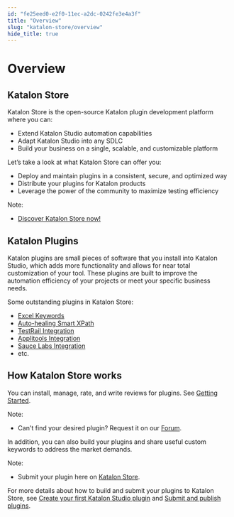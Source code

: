 ```yaml
---
id: "fe25eed0-e2f0-11ec-a2dc-0242fe3e4a3f"
title: "Overview"
slug: "katalon-store/overview"
hide_title: true
---
```


# <a id="id_overview" class="anchor_top_offset"/><a id="ariaid-title1" class="anchor_top_offset"/>Overview


## <a id="id_1" class="anchor_top_offset"/>Katalon Store

<p xmlns="http://www.w3.org/1999/xhtml" className="p">Katalon Store is the open-source Katalon plugin development   platform where you can:</p> 
<ul xmlns="http://www.w3.org/1999/xhtml" className="ul"><li className="li">Extend Katalon Studio automation capabilities</li><li className="li">Adapt Katalon Studio into any SDLC</li><li className="li">Build your business on a single, scalable, and customizable     platform</li></ul> 
<p xmlns="http://www.w3.org/1999/xhtml" className="p">Let’s take a look at what Katalon Store can offer you:</p> 
<ul xmlns="http://www.w3.org/1999/xhtml" className="ul"><li className="li">Deploy and maintain plugins in a consistent, secure, and     optimized way</li><li className="li">Distribute your plugins for Katalon products</li><li className="li">Leverage the power of the community to maximize testing     efficiency</li></ul> 
<div xmlns="http://www.w3.org/1999/xhtml" className="note note note_note"><span className="note__title">Note:</span> 
  <ul className="ul"><li className="li"><p className="p"><a className="xref j-external-link" href="https://store.katalon.com" target="_blank">Discover Katalon Store
          now!</a></p></li></ul>
</div>
    

## <a id="id_2" class="anchor_top_offset"/>Katalon Plugins

    
      
<p xmlns="http://www.w3.org/1999/xhtml" className="p">Katalon plugins are small pieces of software that you install   into Katalon Studio, which adds more functionality and allows for   near total customization of your tool. These plugins are built to   improve the automation efficiency of your projects or meet your   specific business needs.</p> 
      
<p xmlns="http://www.w3.org/1999/xhtml" className="p">Some outstanding plugins in Katalon Store:</p> 
      
<ul xmlns="http://www.w3.org/1999/xhtml" className="ul">   <li className="li">     <a className="xref j-external-link" href="https://store.katalon.com/product/34/Excel-Keywords" target="_blank">Excel       Keywords</a>   </li>   <li className="li">     <a className="xref j-external-link" href="https://store.katalon.com/product/5/Auto-healing-Smart-XPath" target="_blank">Auto-healing       Smart XPath</a>   </li>   <li className="li">     <a className="xref j-external-link" href="https://store.katalon.com/product/13/TestRail-Integration" target="_blank">TestRail       Integration</a>   </li>   <li className="li">     <a className="xref j-external-link" href="https://store.katalon.com/product/44/Applitools-Integration" target="_blank">Applitools       Integration</a>   </li>   <li className="li">     <a className="xref j-external-link" href="https://store.katalon.com/product/75/Sauce-Labs-Integration" target="_blank">Sauce       Labs Integration</a>   </li>   <li className="li">etc.</li> </ul> 
    
  

## <a id="id_3" class="anchor_top_offset"/>How Katalon Store works

<p xmlns="http://www.w3.org/1999/xhtml" className="p">You can install, manage, rate, and write reviews for plugins.   See <a className="xref" href="/docs/legacy/katalon-store/getting-started-with-katalon-store#id_7">Getting     Started</a>.</p> 
<div xmlns="http://www.w3.org/1999/xhtml" className="note note note_note"><span className="note__title">Note:</span> 
  <ul className="ul"><li className="li"><p className="p">Can't find your desired plugin? Request it on our <a className="xref j-external-link" href="https://forum.katalon.com/new-topic?category=plugin-platform" target="_blank">Forum</a>.</p></li></ul>
</div>
<p xmlns="http://www.w3.org/1999/xhtml" className="p">In addition, you can also build your plugins and share useful   custom keywords to address the market demands.</p> 
<div xmlns="http://www.w3.org/1999/xhtml" className="note note note_note"><span className="note__title">Note:</span> 
  <ul className="ul"><li className="li"><p className="p">Submit your plugin here on <a className="xref j-external-link" href="https://store.katalon.com/manage/publisher/upload-product" target="_blank">Katalon
          Store</a>.</p></li></ul>
</div>
<p xmlns="http://www.w3.org/1999/xhtml" className="p">For more details about how to build and submit your plugins to   Katalon Store, see <a className="xref" href="/docs/legacy/katalon-studio-enterprise/extend-katalon-studio/katalon-studio-plugins/create-your-first-katalon-studio-plugin">Create     your first Katalon Studio plugin</a> and <a className="xref" href="/docs/legacy/katalon-store/submit-and-publish-plugins/submit-and-publish-a-new-plugin">Submit     and publish plugins</a>.</p> 
